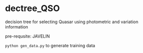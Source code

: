 # dectree_QSO
decision tree for selecting Quasar using photometric and variation information

pre-requsite: JAVELIN

`python gen_data.py` to generate training data
